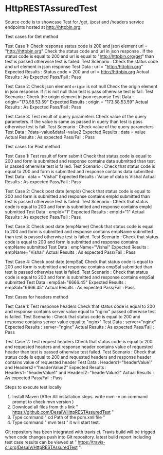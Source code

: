 # HttpRESTAssuredTest

Source code is to showcase Test for /get, /post and /headers service endpoints hosted at http://httpbin.org.

Test cases for Get method

Test Case 1: Check response status code is 200 and json element url = "http://httpbin.org"
	Check the status code and url in json response . If the status code is equal to 200 and url is equal to "http://httpbin.org/get"
	than test is passed otherwise test is failed.
	Test Scenario		: Check the status code and url element in json response
	Test Data	 	: url = "http://httpbin.org"
	Expected Results 	: Status code = 200 and url = http://httpbin.org
	Actual Results		: As Expected
	Pass/Fail		: Pass

Test Case 2: Check json element <code>origin</code> is not null
	Check the origin element in json response. If it is not null than test is pass otherwise test is fail.
	Test Scenario		: Check the origin element in json response 
	Test Data	 	: origin="173.58.53.59" 
	Expected Results 	: origin = "173.58.53.59"
	Actual Results		: As Expected
	Pass/Fail		: Pass
	
Test Case 3: Test result of query parameters
    Check value of the query parameters. If the value is same as passed in query than test is pass otherwise test is fail.
	Test Scenario		: Check value of the query parameters
	Test Data	 	: ?data=value&data1=value2
	Expected Results 	: data = value
	Actual Results		: As expected
	Pass/Fail		: Pass
	
Test cases for Post method

Test Case 1: Test result of form submit
    Check that status code is equal to 200 and form is submitted and response contains data submitted than test is passed otherwise test is failed.
	Test Scenario		: Check that status code is equal to 200 and form is submitted and response contains data submitted
	Test Data	 	: data = "Vishal"
	Expected Results 	: Value of data is Vishal
	Actual Results		: As expected
	Pass/Fail		: Pass

Test Case 2: Check post date (empId)
	Check that status code is equal to 200 and form is submitted and response contains empId submitted than test is passed otherwise test is failed.
	Test Scenario		: Check that status code is equal to 200 and form is submitted and response contains empId submitted
	Test Data	 	: empId="1"
	Expected Results 	: empId="1"
	Actual Results		: As expected
	Pass/Fail		: Pass

Test Case 3: Check post date (empName)
	Check that status code is equal to 200 and form is submitted and response contains empName submitted than test is passed otherwise test is failed.
	Test Scenario		: Check that status code is equal to 200 and form is submitted and response contains empName submitted
	Test Data	 	: empName="Vishal"
	Expected Results 	: empName="Vishal"
	Actual Results		: As expected
	Pass/Fail		: Pass

Test Case 4: Check post date (empSal)
	Check that status code is equal to 200 and form is submitted and response contains empSal submitted than test is passed otherwise test is failed.
	Test Scenario		: Check that status code is equal to 200 and form is submitted and response contains empSal submitted 
	Test Data	 	: empSal="6666.45"
	Expected Results 	: empSal="6666.45"
	Actual Results		: As expected
	Pass/Fail		: Pass


Test Cases for headers method

Test Case 1: Test response headers
	Check that status code is equal to 200 and response contains server value equal to "nginx" passed otherwise test is failed.
	Test Scenario		: Check that status code is equal to 200 and response contains server value equal to "nginx"
	Test Data	 	: server="nginx"
	Expected Results 	: server="nginx"
	Actual Results		: As expected
	Pass/Fail		: Pass

Test Case 2: Test request headers
	Check that status code is equal to 200 and requested headers and response header contains value of requested header than test is passed otherwise test failed.
	Test Scenario		: Check that status code is equal to 200 and requested headers and response header contains value of requested header
	Test Data	 	: Headers1="headerValue1" and Headers2="headerValue2"
	Expected Results 	: Headers1="headerValue1" and Headers2="headerValue2"
	Actual Results		: As expected
	Pass/Fail		: Pass
	
Steps to execute test locally

1) Install  Maven (After All installation steps. write mvn -v on command prompt to check mvn version )
2) Download all files from this link " https://github.com/DesaiV/HttpRESTAssuredTest "
3) Type command " cd Path of the pom.xml file "
4) Type command " mvn test " it will start test.

Git repository has been integrated with travis ci. Travis build will be trigged when code changes push into Git repository. latest build report
including test case results can be viewed at " https://travis-ci.org/DesaiV/HttpRESTAssuredTest ".
